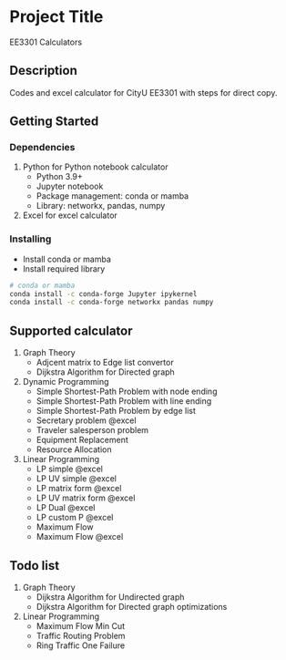 # Project Title

EE3301 Calculators

## Description

Codes and excel calculator for CityU EE3301 with steps for direct copy.

## Getting Started

### Dependencies

1. Python for Python notebook calculator
   * Python 3.9+
   * Jupyter notebook
   * Package management: conda or mamba
   * Library: networkx, pandas, numpy
2. Excel for excel calculator

### Installing

* Install conda or mamba
* Install required library

```bash
# conda or mamba
conda install -c conda-forge Jupyter ipykernel
conda install -c conda-forge networkx pandas numpy
```

## Supported calculator

1. Graph Theory
    * Adjcent matrix to Edge list convertor
    * Dijkstra Algorithm for Directed graph
2. Dynamic Programming
    * Simple Shortest-Path Problem with node ending
    * Simple Shortest-Path Problem with line ending
    * Simple Shortest-Path Problem by edge list
    * Secretary problem @excel
    * Traveler salesperson problem
    * Equipment Replacement
    * Resource Allocation
3. Linear Programming
    * LP simple @excel
    * LP UV simple @excel
    * LP matrix form @excel
    * LP UV matrix form @excel
    * LP Dual @excel
    * LP custom P @excel
    * Maximum Flow
    * Maximum Flow @excel

## Todo list

1. Graph Theory
    * Dijkstra Algorithm for Undirected graph
    * Dijkstra Algorithm for Directed graph optimizations
2. Linear Programming
    * Maximum Flow Min Cut
    * Traffic Routing Problem
    * Ring Traffic One Failure

<!-- ## Authors

Contributors names and contact info

ex. Name 
ex. [@Name](https://name.com) -->